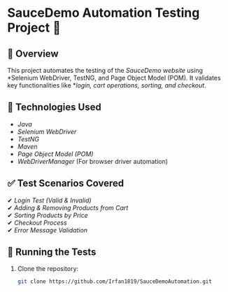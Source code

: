 # SauceDemo Automation Testing Project 🚀

## 📌 Overview
This project automates the testing of the *SauceDemo website* using *Selenium WebDriver, TestNG, and Page Object Model (POM). It validates key functionalities like **login, cart operations, sorting, and checkout*.

## 🔧 Technologies Used
- *Java*
- *Selenium WebDriver*
- *TestNG*
- *Maven*
- *Page Object Model (POM)*
- *WebDriverManager* (For browser driver automation)

## ✅ Test Scenarios Covered
✔ *Login Test (Valid & Invalid)*  
✔ *Adding & Removing Products from Cart*  
✔ *Sorting Products by Price*  
✔ *Checkout Process*  
✔ *Error Message Validation*  

## 🚀 Running the Tests
1. Clone the repository:
   ```bash
   git clone https://github.com/Irfan1819/SauceDemoAutomation.git
